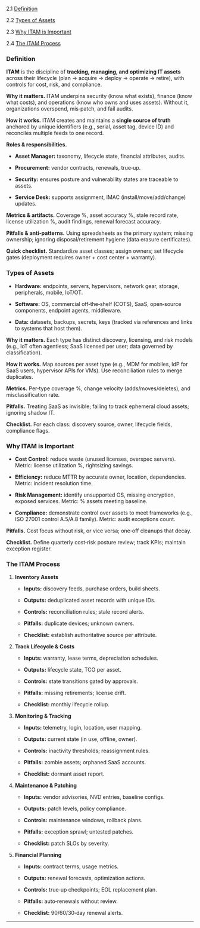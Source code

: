 
2.1 [Definition](#definition)
        
2.2 [Types of Assets](#types-of-assets)
        
2.3 [Why ITAM is Important](#why-itam-is-important)
        
2.4 [The ITAM Process](#the-itam-process)

### Definition

**ITAM** is the discipline of **tracking, managing, and optimizing IT assets** across their lifecycle (plan → acquire → deploy → operate → retire), with controls for cost, risk, and compliance.

**Why it matters.** ITAM underpins security (know what exists), finance (know what costs), and operations (know who owns and uses assets). Without it, organizations overspend, mis‑patch, and fail audits.

**How it works.** ITAM creates and maintains a **single source of truth** anchored by unique identifiers (e.g., serial, asset tag, device ID) and reconciles multiple feeds to one record.

**Roles & responsibilities.**

- **Asset Manager:** taxonomy, lifecycle state, financial attributes, audits.
    
- **Procurement:** vendor contracts, renewals, true‑up.
    
- **Security:** ensures posture and vulnerability states are traceable to assets.
    
- **Service Desk:** supports assignment, IMAC (install/move/add/change) updates.
    

**Metrics & artifacts.** Coverage %, asset accuracy %, stale record rate, license utilization %, audit findings, renewal forecast accuracy.

**Pitfalls & anti‑patterns.** Using spreadsheets as the primary system; missing ownership; ignoring disposal/retirement hygiene (data erasure certificates).

**Quick checklist.** Standardize asset classes; assign owners; set lifecycle gates (deployment requires owner + cost center + warranty).

### Types of Assets

- **Hardware:** endpoints, servers, hypervisors, network gear, storage, peripherals, mobile, IoT/OT.
    
- **Software:** OS, commercial off‑the‑shelf (COTS), SaaS, open‑source components, endpoint agents, middleware.
    
- **Data:** datasets, backups, secrets, keys (tracked via references and links to systems that host them).
    

**Why it matters.** Each type has distinct discovery, licensing, and risk models (e.g., IoT often agentless; SaaS licensed per user; data governed by classification).

**How it works.** Map sources per asset type (e.g., MDM for mobiles, IdP for SaaS users, hypervisor APIs for VMs). Use reconciliation rules to merge duplicates.

**Metrics.** Per‑type coverage %, change velocity (adds/moves/deletes), and misclassification rate.

**Pitfalls.** Treating SaaS as invisible; failing to track ephemeral cloud assets; ignoring shadow IT.

**Checklist.** For each class: discovery source, owner, lifecycle fields, compliance flags.

### Why ITAM is Important

- **Cost Control:** reduce waste (unused licenses, overspec servers). Metric: license utilization %, rightsizing savings.
    
- **Efficiency:** reduce MTTR by accurate owner, location, dependencies. Metric: incident resolution time.
    
- **Risk Management:** identify unsupported OS, missing encryption, exposed services. Metric: % assets meeting baseline.
    
- **Compliance:** demonstrate control over assets to meet frameworks (e.g., ISO 27001 control A.5/A.8 family). Metric: audit exceptions count.
    

**Pitfalls.** Cost focus without risk, or vice versa; one‑off cleanups that decay.

**Checklist.** Define quarterly cost‑risk posture review; track KPIs; maintain exception register.

### The ITAM Process

1. **Inventory Assets**
    
    - **Inputs:** discovery feeds, purchase orders, build sheets.
        
    - **Outputs:** deduplicated asset records with unique IDs.
        
    - **Controls:** reconciliation rules; stale record alerts.
        
    - **Pitfalls:** duplicate devices; unknown owners.
        
    - **Checklist:** establish authoritative source per attribute.
        
2. **Track Lifecycle & Costs**
    
    - **Inputs:** warranty, lease terms, depreciation schedules.
        
    - **Outputs:** lifecycle state, TCO per asset.
        
    - **Controls:** state transitions gated by approvals.
        
    - **Pitfalls:** missing retirements; license drift.
        
    - **Checklist:** monthly lifecycle rollup.
        
3. **Monitoring & Tracking**
    
    - **Inputs:** telemetry, login, location, user mapping.
        
    - **Outputs:** current state (in use, offline, owner).
        
    - **Controls:** inactivity thresholds; reassignment rules.
        
    - **Pitfalls:** zombie assets; orphaned SaaS accounts.
        
    - **Checklist:** dormant asset report.
        
4. **Maintenance & Patching**
    
    - **Inputs:** vendor advisories, NVD entries, baseline configs.
        
    - **Outputs:** patch levels, policy compliance.
        
    - **Controls:** maintenance windows, rollback plans.
        
    - **Pitfalls:** exception sprawl; untested patches.
        
    - **Checklist:** patch SLOs by severity.
        
5. **Financial Planning**
    
    - **Inputs:** contract terms, usage metrics.
        
    - **Outputs:** renewal forecasts, optimization actions.
        
    - **Controls:** true‑up checkpoints; EOL replacement plan.
        
    - **Pitfalls:** auto‑renewals without review.
        
    - **Checklist:** 90/60/30‑day renewal alerts.
        

---

